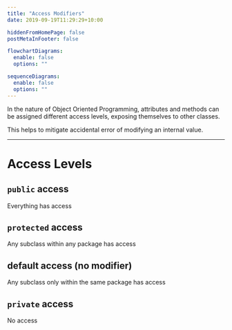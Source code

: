 ```yaml
---
title: "Access Modifiers"
date: 2019-09-19T11:29:29+10:00

hiddenFromHomePage: false
postMetaInFooter: false

flowchartDiagrams:
  enable: false
  options: ""

sequenceDiagrams:
  enable: false
  options: ""
---
```


In the nature of Object Oriented Programming, attributes and methods can be assigned different access levels, exposing themselves to other classes.

This helps to mitigate accidental error of modifying an internal value.

---

# Access Levels

## `public` access

Everything has access

## `protected` access

Any subclass within any package has access

## default access (no modifier)

Any subclass only within the same package has access

## `private` access

No access
